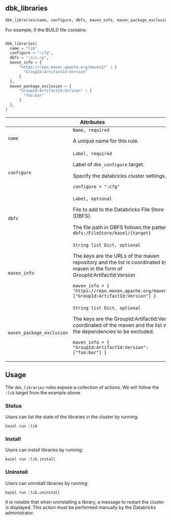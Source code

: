 <a name="dbk_libraries"></a>
## dbk_libraries

```python
dbk_libraries(name, configure, dbfs, maven_info, maven_package_exclusion)
```

For example, if the BUILD file contains:

```python

dbk_libraries(
  name = "lib"
  configure = ":cfg",
  dbfs = ":src.cp",
  maven_info = {
      "https://repo.maven.apache.org/maven2/" : [
        "GroupId:ArtifactId:Version"
      ]
  },
  maven_package_exclusion = {
      "GroupId:ArtifactId:Version" : [
        "foo:bar"
      ]
  },
)
```

<table class="table table-condensed table-bordered table-params">
  <colgroup>
    <col class="col-param" />
    <col class="param-description" />
  </colgroup>
  <thead>
    <tr>
      <th colspan="2">Attributes</th>
    </tr>
  </thead>
  <tbody>
    <tr>
      <td><code>name</code></td>
      <td>
        <code>Name, required</code>
        <p>A unique name for this rule.</p>
      </td>
    </tr>
    <tr>
      <td><code>configure</code></td>
      <td>
        <code>Label, required</code>
        <p>Label of <code>dbk_configure</code> target.</p>
        <p>Specify the databricks cluster settings.</p>
        <p><code>configure = ":cfg"</code></p>
      </td>
    </tr>
    <tr>
      <td><code>dbfs</code></td>
      <td>
        <code>Label, optional</code>
        <p>File to add to the Databricks File Store (DBFS).</p>
        <p>The file path in DBFS follows the pattern: <code>dbfs:/FileStore/bazel/{target}</code></p>
      </td>
    </tr>
    <tr>
      <td><code>maven_info</code></td>
      <td>
        <code>String list Dict, optional</code>
        <p>
          The keys are the URLs of the maven repository and
          the list is coordinated by the maven in the form of GroupId:ArtifactId:Version
        </p>
        <p>
          <code>maven_info = { "https://repo.maven.apache.org/maven2/": ["GroupId:ArtifactId:Version"] }</code>
        </p>
      </td>
    </tr>
    <tr>
      <td><code>maven_package_exclusion</code></td>
      <td>
        <code>String list Dict, optional</code>
        <p>
          The keys are the GroupId:ArtifactId:Version coordinated of the maven and
          the list with the dependencies to be excluded.
        </p>
        <p>
          <code>maven_info = { "GroupId:ArtifactId:Version": ["foo:bar"] }</code>
        </p>
      </td>
    </tr>
  </tbody>
</table>

## Usage

The `dbk_libraries` rules expose a collection of actions. We will follow the `:lib`
target from the example above.

### Status

Users can list the state of the libraries in the cluster by running:
```shell
bazel run :lib
```

### Install

Users can install libraries by running:
```shell
bazel run :lib.install
```

### Uninstall

Users can uninstall libraries by running:
```shell
bazel run :lib.uninstall
```

It is notable that when uninstalling a library, a message to restart the cluster is displayed.
This action must be performed manually by the Databricks administrator.
